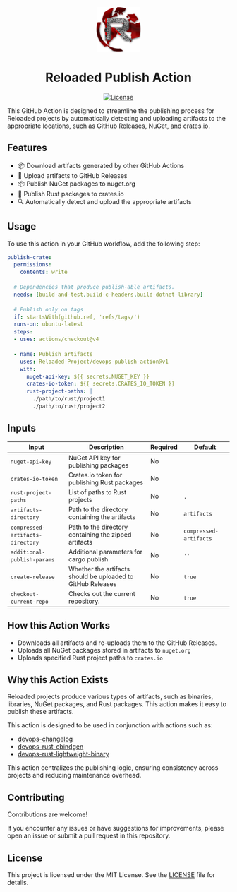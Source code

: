 <div align="center">
  <a href="https://github.com/Reloaded-Project/devops-publish-action" target="_blank">
    <img src="assets/reloaded-logo.png" alt="Logo" width="100" height="100">
  </a>

  <h1 align="center">Reloaded Publish Action</h1>

  <p align="center">
    <a href="https://github.com/Reloaded-Project/devops-publish-action/blob/main/LICENSE"><img src="https://img.shields.io/badge/License-MIT-blue.svg" alt="License"></a>
  </p>
</div>

This GitHub Action is designed to streamline the publishing process for Reloaded projects by 
automatically detecting and uploading artifacts to the appropriate locations, such as GitHub 
Releases, NuGet, and crates.io.

## Features

- 📦 Download artifacts generated by other GitHub Actions
- 🚀 Upload artifacts to GitHub Releases
- 📦 Publish NuGet packages to nuget.org
- 🦀 Publish Rust packages to crates.io
- 🔍 Automatically detect and upload the appropriate artifacts

## Usage

To use this action in your GitHub workflow, add the following step:

```yaml
publish-crate:
  permissions:
    contents: write

  # Dependencies that produce publish-able artifacts.
  needs: [build-and-test,build-c-headers,build-dotnet-library]

  # Publish only on tags
  if: startsWith(github.ref, 'refs/tags/') 
  runs-on: ubuntu-latest
  steps:
  - uses: actions/checkout@v4

  - name: Publish artifacts
    uses: Reloaded-Project/devops-publish-action@v1
    with:
      nuget-api-key: ${{ secrets.NUGET_KEY }}
      crates-io-token: ${{ secrets.CRATES_IO_TOKEN }}
      rust-project-paths: |
        ./path/to/rust/project1
        ./path/to/rust/project2
```

## Inputs

| Input                            | Description                                                 | Required | Default                |
| -------------------------------- | ----------------------------------------------------------- | -------- | ---------------------- |
| `nuget-api-key`                  | NuGet API key for publishing packages                       | No       |                        |
| `crates-io-token`                | Crates.io token for publishing Rust packages                | No       |                        |
| `rust-project-paths`             | List of paths to Rust projects                              | No       | `.`                    |
| `artifacts-directory`            | Path to the directory containing the artifacts              | No       | `artifacts`            |
| `compressed-artifacts-directory` | Path to the directory containing the zipped artifacts       | No       | `compressed-artifacts` |
| `additional-publish-params`      | Additional parameters for cargo publish                     | No       | `''`                   |
| `create-release`                 | Whether the artifacts should be uploaded to GitHub Releases | No       | `true`                 |
| `checkout-current-repo`          | Checks out the current repository.                          | No       | `true`                 |

## How this Action Works

- Downloads all artifacts and re-uploads them to the GitHub Releases.
- Uploads all NuGet packages stored in artifacts to `nuget.org`
- Uploads specified Rust project paths to `crates.io`

## Why this Action Exists

Reloaded projects produce various types of artifacts, such as binaries, libraries, NuGet packages,
and Rust packages. This action makes it easy to publish these artifacts.

This action is designed to be used in conjunction with actions such as:

- [devops-changelog](https://github.com/Reloaded-Project/devops-changelog)
- [devops-rust-cbindgen](https://github.com/Reloaded-Project/devops-rust-cbindgen)
- [devops-rust-lightweight-binary](https://github.com/Reloaded-Project/devops-rust-lightweight-binary)

This action centralizes the publishing logic, ensuring consistency across projects and reducing
maintenance overhead.

## Contributing

Contributions are welcome!

If you encounter any issues or have suggestions for improvements, please
open an issue or submit a pull request in this repository.

## License

This project is licensed under the MIT License. See the [LICENSE](LICENSE) file for details.